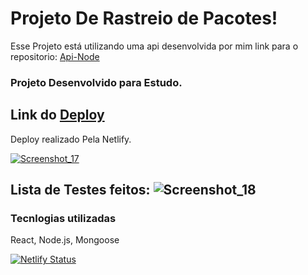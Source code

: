 # Projeto De Rastreio de Pacotes!
Esse Projeto está utilizando uma api desenvolvida por mim link para o repositorio: [Api-Node](https://github.com/Withene/FindBluePackge-React)

### Projeto Desenvolvido para Estudo.
## Link do [Deploy](https://firstbluepackge.netlify.app)
Deploy realizado Pela Netlify.

[![Screenshot_17](https://user-images.githubusercontent.com/82597491/132923165-d678a92a-44af-498f-94f3-08da97d72fe5.png)](https://firstbluepackge.netlify.app)


## Lista de Testes feitos: ![Screenshot_18](https://user-images.githubusercontent.com/82597491/132922345-381b8042-00ec-4fee-9d71-8432928ec198.png)

### Tecnlogias utilizadas
React, Node.js, Mongoose

[![Netlify Status](https://api.netlify.com/api/v1/badges/d08b9b12-33b3-469c-b386-72d7a88f739b/deploy-status)](https://app.netlify.com/sites/findbluepackge/deploys)
